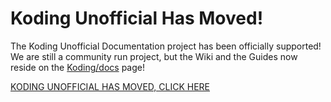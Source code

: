 

# Koding Unofficial Has Moved!

The Koding Unofficial Documentation project has been officially supported!
We are still a community run project, but the Wiki and the Guides now reside
on the [Koding/docs](https://github.com/koding/docs) page!


[KODING UNOFFICIAL HAS MOVED, CLICK HERE](https://github.com/koding/docs)